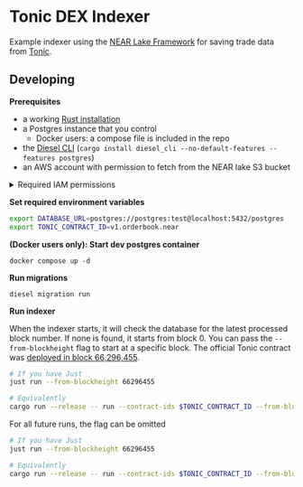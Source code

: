 [tonic-site]: https://tonic.foundation
[diesel-cli]: https://github.com/diesel-rs/diesel/tree/master/diesel_cli
[aws-cli]: https://docs.aws.amazon.com/cli/latest/userguide/getting-started-install.html
[running-a-node]: https://near-nodes.io/validator/compile-and-run-a-node#testnet
[near-lake]: https://github.com/near/near-lake-framework-rs
[tonic-deploy-block]: https://nearblocks.io/txns/3nQNWkwAK4hRydDM9i9AQUEABRgHoXvvczkWbGPiNaCY

# Tonic DEX Indexer

Example indexer using the [NEAR Lake Framework][near-lake] for saving trade data
from [Tonic][tonic-site].

## Developing

**Prerequisites**

- a working [Rust installation](https://rustup.rs/)
- a Postgres instance that you control
  - Docker users: a compose file is included in the repo
- the [Diesel CLI][diesel-cli] (`cargo install diesel_cli --no-default-features --features postgres`)
- an AWS account with permission to fetch from the NEAR lake S3 bucket

<details>
<summary>Required IAM permissions</summary>

At a minimum, you need the following permissions

```
GetBucketLocation
ListBucket
GetObject
```

on the following resources

```
arn:aws:s3:::near-lake-data-mainnet
arn:aws:s3:::near-lake-data-mainnet/*
```

A basic policy would be

```terraform
data "aws_iam_policy_document" "near_lake_reader_policy" {
  statement {
    sid = "AllowReadNearLakeBucket"

    actions = [
      "s3:GetBucketLocation",
      "s3:ListBucket",
      "s3:GetObject",
    ]

    resources = [
      "arn:aws:s3:::near-lake-data-mainnet",
      "arn:aws:s3:::near-lake-data-mainnet/*"
    ]
  }
}

resource "aws_iam_policy" "near_lake_reader_policy" {
  name        = "near-lake-reader-policy"
  description = "Allow access to the NEAR Lake S3 bucket"
  policy      = data.aws_iam_policy_document.near_lake_reader_policy.json
}
```

</details>

**Set required environment variables**

```bash
export DATABASE_URL=postgres://postgres:test@localhost:5432/postgres
export TONIC_CONTRACT_ID=v1.orderbook.near
```

**(Docker users only): Start dev postgres container**

```
docker compose up -d
```

**Run migrations**

```
diesel migration run
```

**Run indexer**

When the indexer starts, it will check the database for the latest processed
block number. If none is found, it starts from block 0. You can pass the
`--from-blockheight` flag to start at a specific block. The official Tonic
contract was [deployed in block 66,296,455][tonic-deploy-block].

```bash
# If you have Just
just run --from-blockheight 66296455

# Equivalently
cargo run --release -- run --contract-ids $TONIC_CONTRACT_ID --from-blockheight 66296455
```

For all future runs, the flag can be omitted

```bash
# If you have Just
just run --from-blockheight 66296455

# Equivalently
cargo run --release -- run --contract-ids $TONIC_CONTRACT_ID --from-blockheight 66296455
```
